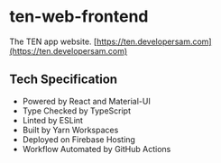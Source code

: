 # ten-web-frontend

The TEN app website. [https://ten.developersam.com](https://ten.developersam.com)

## Tech Specification

- Powered by React and Material-UI
- Type Checked by TypeScript
- Linted by ESLint
- Built by Yarn Workspaces
- Deployed on Firebase Hosting
- Workflow Automated by GitHub Actions
